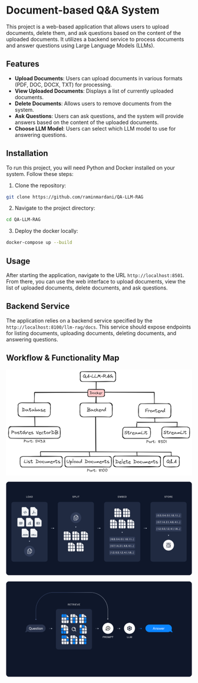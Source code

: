 # Document-based Q&A System

This project is a web-based application that allows users to upload documents, delete them, and ask questions based on the content of the uploaded documents. It utilizes a backend service to process documents and answer questions using Large Language Models (LLMs).

## Features

- **Upload Documents**: Users can upload documents in various formats (PDF, DOC, DOCX, TXT) for processing.
- **View Uploaded Documents**: Displays a list of currently uploaded documents.
- **Delete Documents**: Allows users to remove documents from the system.
- **Ask Questions**: Users can ask questions, and the system will provide answers based on the content of the uploaded documents.
- **Choose LLM Model**: Users can select which LLM model to use for answering questions.

## Installation

To run this project, you will need Python and Docker installed on your system. Follow these steps:

1. Clone the repository:

```bash
git clone https://github.com/raminmardani/QA-LLM-RAG
```

2. Navigate to the project directory:

```bash
cd QA-LLM-RAG
```

3. Deploy the docker locally:

```bash
docker-compose up --build
```

## Usage

After starting the application, navigate to the URL `http://localhost:8501`. From there, you can use the web interface to upload documents, view the list of uploaded documents, delete documents, and ask questions.

## Backend Service

The application relies on a backend service specified by the `http://localhost:8100/llm-rag/docs`. This service should expose endpoints for listing documents, uploading documents, deleting documents, and answering questions.

## Workflow & Functionality Map

![Alt text](ui/func_map.png)

![Alt text](ui/image.png)

![Alt text](ui/image-1.png)
